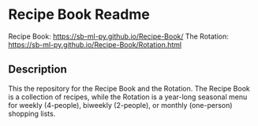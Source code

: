 # Recipe Book Readme

Recipe Book: https://sb-ml-py.github.io/Recipe-Book/
The Rotation: https://sb-ml-py.github.io/Recipe-Book/Rotation.html

## Description
This the repository for the Recipe Book and the Rotation. The Recipe Book is a collection of recipes, while the Rotation is a year-long seasonal menu for weekly (4-people), biweekly (2-people), or monthly (one-person) shopping lists.
